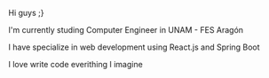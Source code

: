 Hi guys ;}

I'm currently studing Computer Engineer in UNAM - FES Aragón

I have specialize in web development using React.js and Spring Boot

I love write code everithing I imagine
